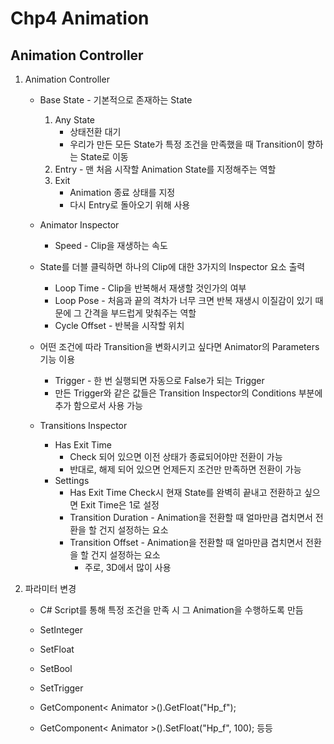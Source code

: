 ﻿# Chp4 Animation

## Animation Controller

1. Animation Controller 
		
	* Base State - 기본적으로 존재하는 State
		1. Any State 
			* 상태전환 대기 
			* 우리가 만든 모든 State가 특정 조건을 만족했을 때 Transition이 향하는 State로 이동 
		2. Entry - 맨 처음 시작할 Animation State를 지정해주는 역할
		3. Exit 
			* Animation 종료 상태를 지정 
			* 다시 Entry로 돌아오기 위해 사용
		
	* Animator Inspector 
		* Speed - Clip을 재생하는 속도
	
	* State를 더블 클릭하면 하나의 Clip에 대한 3가지의 Inspector 요소 출력
		* Loop Time - Clip을 반복해서 재생할 것인가의 여부
		* Loop Pose - 처음과 끝의 격차가 너무 크면 반복 재생시 이질감이 있기 때문에 그 간격을 부드럽게 맞춰주는 역할
		* Cycle Offset - 반복을 시작할 위치
	
	* 어떤 조건에 따라 Transition을 변화시키고 싶다면 Animator의 Parameters 기능 이용
		* Trigger - 한 번 실행되면 자동으로 False가 되는 Trigger
		* 만든 Trigger와 같은 값들은 Transition Inspector의 Conditions 부분에 추가 함으로서 사용 가능
	
	* Transitions Inspector 
		* Has Exit Time 
			* Check 되어 있으면 이전 상태가 종료되어야만 전환이 가능
			* 반대로, 해제 되어 있으면 언제든지 조건만 만족하면 전환이 가능
		* Settings
			* Has Exit Time Check시 현재 State를 완벽히 끝내고 전환하고 싶으면 Exit Time은 1로 설정
			* Transition Duration - Animation을 전환할 때 얼마만큼 겹치면서 전환을 할 건지 설정하는 요소
			* Transition Offset - Animation을 전환할 때 얼마만큼 겹치면서 전환을 할 건지 설정하는 요소
				* 주로, 3D에서 많이 사용 
		
2. 파라미터 변경

	* C# Script를 통해 특정 조건을 만족 시 그 Animation을 수행하도록 만듬
	* SetInteger
	* SetFloat
	* SetBool
	* SetTrigger
	
	* GetComponent< Animator >().GetFloat("Hp_f"); 
	* GetComponent< Animator >().SetFloat("Hp_f", 100); 등등 

